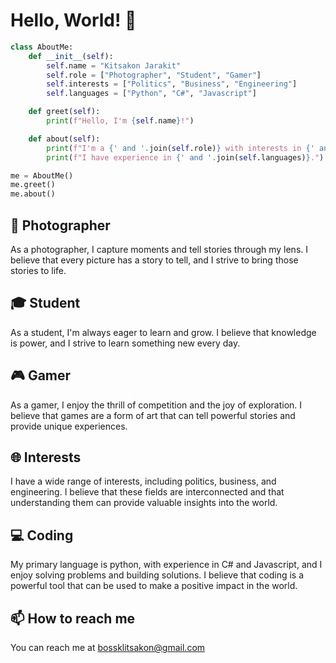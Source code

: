 # Hello, World! 👋

```python
class AboutMe:
    def __init__(self):
        self.name = "Kitsakon Jarakit"
        self.role = ["Photographer", "Student", "Gamer"]
        self.interests = ["Politics", "Business", "Engineering"]
        self.languages = ["Python", "C#", "Javascript"]

    def greet(self):
        print(f"Hello, I'm {self.name}!")

    def about(self):
        print(f"I'm a {' and '.join(self.role)} with interests in {' and '.join(self.interests)}.")
        print(f"I have experience in {' and '.join(self.languages)}.")

me = AboutMe()
me.greet()
me.about()
```

## 📸 Photographer
As a photographer, I capture moments and tell stories through my lens. I believe that every picture has a story to tell, and I strive to bring those stories to life.

## 🎓 Student
As a student, I'm always eager to learn and grow. I believe that knowledge is power, and I strive to learn something new every day.

## 🎮 Gamer
As a gamer, I enjoy the thrill of competition and the joy of exploration. I believe that games are a form of art that can tell powerful stories and provide unique experiences.

## 🌐 Interests
I have a wide range of interests, including politics, business, and engineering. I believe that these fields are interconnected and that understanding them can provide valuable insights into the world.

## 💻 Coding
My primary language is python, with experience in C# and Javascript, and I enjoy solving problems and building solutions. I believe that coding is a powerful tool that can be used to make a positive impact in the world.

## 📫 How to reach me
You can reach me at bossklitsakon@gmail.com
